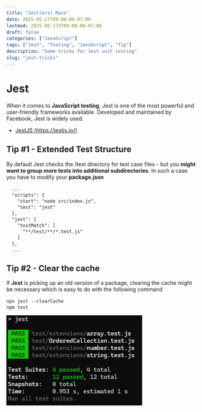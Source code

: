 ```yaml
---
title: "Jest(ers) Race"
date: 2025-05-17T09:00:00-07:00
lastmod: 2025-05-173T09:00:00-07:00
draft: false
categories: ["JavaScript"]
tags: ["Jest", "Testing", "JavaScript", "Tip"]
description: "Some tricks for Jest unit testing"
slug: "jest-tricks"
---
```


# Jest

When it comes to **JavaScript testing**, Jest is one of the most powerful and user-friendly frameworks available. Developed and maintained by Facebook, Jest is widely used.

- [JestJS (https://jestjs.io/)](https://jestjs.io/)

## Tip #1 - Extended Test Structure

By default Jest checks the /test directory for test case files - but you **might want to group more tests into additional subdirectories**. In such a case you have to modify your **package.json**

```
  ...
  "scripts": {
    "start": "node src/index.js",
    "test": "jest"
  },
  "jest": {
    "testMatch": [
      "**/test/**/*.test.js"
    ]
  },
  ...
```

## Tip #2 - Clear the cache

If **Jest** is picking up an old version of a package, clearing the cache might be necessary which is easy to do with the following command

```
npx jest --clearCache
npm test
```

![Running Tests](images/jest.png)



